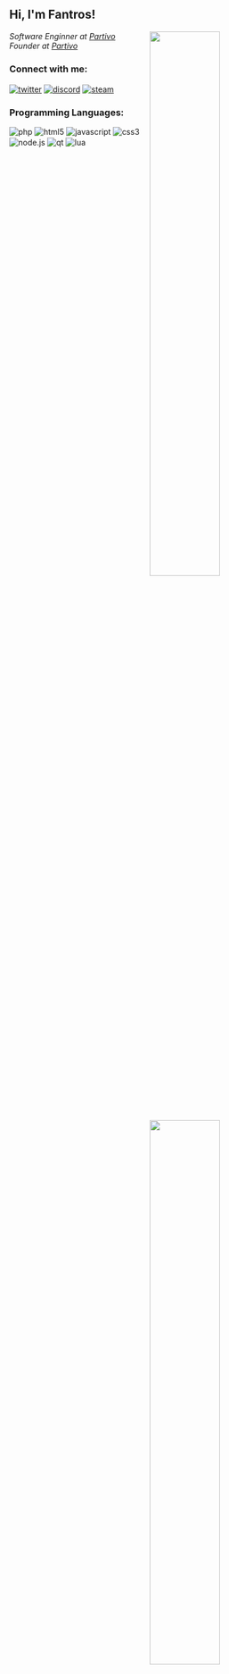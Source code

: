 <h2>Hi, I'm Fantros!</h2>

<img width="50%" align="right" src="https://github-readme-stats.vercel.app/api?username=fantros&count_private=true&show_icons=true&theme=dark&hide_border=true&include_all_commits=true">

<img width="50%" align="right" src="https://github-readme-stats.vercel.app/api/top-langs/?username=fantros&theme=dark&hide_border=true&layout=compact">
<p><em>Software Enginner at <a href="https://partivo.net/">Partivo</a></br>Founder at <a href="https://partivo.net/">Partivo</a></em></p>

### Connect with me:

<a href="https://twitter.com/fastspiddy" target="_blank"><img align="center" alt="twitter" src="https://img.shields.io/badge/-Twitter-1DA1F2?style=flat-square&logo=twitter&logoColor=white" /></a>
<a href="https://discord.gg/9Wj49UbZjZ" target="_blank"><img align="center" alt="discord" src="https://img.shields.io/badge/-Discord-7289DA?style=flat-square&logo=discord&logoColor=white" /></a>
<a href="https://steamcommunity.com/id/fantros" target="_blank"><img align="center" alt="steam" src="https://img.shields.io/badge/-Steam-171a21?style=flat-square&logo=steam&logoColor=white" /></a>

### Programming Languages:

<img alt="php" src="https://img.shields.io/badge/-PHP-8892BF?style=flat-square&logo=php&logoColor=white" />
<img alt="html5" src="https://img.shields.io/badge/-HTML5-E34F26?style=flat-square&logo=html5&logoColor=white" />
<img alt="javascript" src="https://img.shields.io/badge/-Javascript-edb200?style=flat-square&logo=javascript&logoColor=white" />
<img alt="css3" src="https://img.shields.io/badge/-CSS3-2A93CA?style=flat-square&logo=css3&logoColor=white" />
<img alt="node.js" align="center" src="https://img.shields.io/badge/-Node.Js-43853d?style=flat-square&logo=node.js&logoColor=white" />
<img alt="qt" align="center" src="https://img.shields.io/badge/-QT-3FC74F?style=flat-square&logo=qt&logoColor=white" />
<img alt="lua" align="center" src="https://img.shields.io/badge/-Lua-000080?style=flat-square&logo=lua&logoColor=white" />
